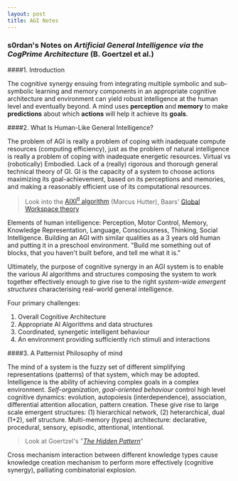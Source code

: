 ```yaml
---
layout: post
title: AGI Notes
---
```



### s0rdan's Notes on *Artificial General Intelligence via the CogPrime Architecture* (B. Goertzel et al.) 


####1. Introduction

The cognitive synergy ensuing from integrating multiple symbolic and sub-symbolic learning and memory components in an appropriate cognitive architecture and environment can yield robust intelligence at the human level and eventually beyond.
 A mind uses **perception** and **memory** to make **predictions** about which **actions** will help it achieve its **goals**.


####2. What Is Human-Like General Intelligence?

The problem of AGI is really a problem of coping with inadequate compute resources (computing efficiency), just as the problem of natural intelligence is really a problem of coping with inadequate energetic resources. Virtual vs (robotically) Embodied. Lack of a (really) rigorous and thorough general technical theory of GI. GI is the capacity of a system to choose actions maximizing its goal-achievement, based on its perceptions and memories, and making a reasonably efficient use of its computational resources.

> Look into the [AIXI<sup>tl</sup> algorithm](http://www.hutter1.net/ai/aixigentle.pdf) (Marcus Hutter), Baars' [Global Workspace theory](http://ccrg.cs.memphis.edu/assets/papers/2004/Baars%20PBR%202004%20GW%20Theory.pdf)

Elements of human intelligence: Perception, Motor Control, Memory, Knowledge Representation, Language, Consciousness, Thinking, Social Intelligence.
Building an AGI with similar qualities as a 3 years old human and putting it in a preschool environment. "Build me something out of blocks, that you haven't built before, and tell me what it is."

Ultimately, the purpose of cognitive synergy in an AGI system is to enable the various AI algorithms and structures composing the system to work together effectively enough to give rise to the right *system-wide emergent structures* characterising real-world general intelligence.

Four primary challenges:

1. Overall Cognitive Architecture
2. Appropriate AI Algorithms and data structures
3. Coordinated, synergetic intelligent behaviour
4. An environment providing sufficiently rich stimuli and interactions


####3. A Patternist Philosophy of mind

The mind of a system is the fuzzy set of different simplifying representations (patterns) of that system, which may be adopted. Intelligence is the ability of achieving complex goals in a complex environment. *Self-organization*, *goal-oriented behaviour* control high level cognitive dynamics: evolution, autopoiesis (interdependence), association, differential attention allocation, pattern creation. These give rise to large scale emergent structures: (1) hierarchical network, (2) heterarchical, dual (1+2), self structure. Multi-memory (types) architecture: declarative, procedural, sensory, episodic, attentional, intentional.

> Look at Goertzel's "[*The Hidden Pattern*](http://www.goertzel.org/HiddenPattern_march_4_06.pdf)"

Cross mechanism interaction between different knowledge types cause knowledge creation mechanism to perform more effectively (cognitive synergy), palliating combinatorial explosion. 